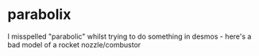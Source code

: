 # parabolix
I misspelled "parabolic" whilst trying to do something in desmos - here's a bad model of a rocket nozzle/combustor
